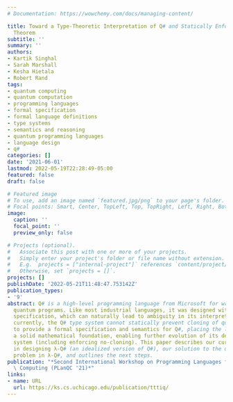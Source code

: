 ```yaml
---
# Documentation: https://wowchemy.com/docs/managing-content/

title: Toward a Type-Theoretic Interpretation of Q# and Statically Enforcing the No-Cloning
  Theorem
subtitle: ''
summary: ''
authors:
- Kartik Singhal
- Sarah Marshall
- Kesha Hietala
- Robert Rand
tags:
- quantum computing
- quantum computation
- programming languages
- formal specification
- formal language definitions
- type systems
- semantics and reasoning
- quantum programming languages
- language design
- q#
categories: []
date: '2021-06-01'
lastmod: 2022-05-19T22:28:49-05:00
featured: false
draft: false

# Featured image
# To use, add an image named `featured.jpg/png` to your page's folder.
# Focal points: Smart, Center, TopLeft, Top, TopRight, Left, Right, BottomLeft, Bottom, BottomRight.
image:
  caption: ''
  focal_point: ''
  preview_only: false

# Projects (optional).
#   Associate this post with one or more of your projects.
#   Simply enter your project's folder or file name without extension.
#   E.g. `projects = ["internal-project"]` references `content/project/deep-learning/index.md`.
#   Otherwise, set `projects = []`.
projects: []
publishDate: '2022-05-21T11:48:47.753142Z'
publication_types:
- '9'
abstract: Q# is a high-level programming language from Microsoft for writing and running
  quantum programs. Like most industrial languages, it was designed without a formal
  specification, which can naturally lead to ambiguity in its interpretation. Further,
  currently, the Q# type system cannot statically prevent cloning of qubits. We aim
  to provide a formal specification and semantics for Q#, placing the language on
  a solid mathematical foundation, enabling further evolution of its design and type
  system (including enforcing no-cloning). This paper describes our current progress
  in designing λ-Q# (an idealized version of Q#), our solution to the qubit cloning
  problem in λ-Q#, and outlines the next steps.
publication: "*Second International Workshop on Programming Languages for Quantum\
  \ Computing (PLanQC '21)*"
links:
- name: URL
  url: https://ks.cs.uchicago.edu/publication/tttiq/
---
```

